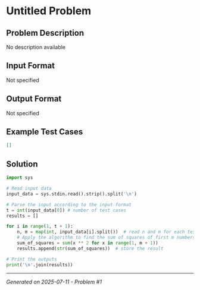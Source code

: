 # Untitled Problem

## Problem Description
No description available

## Input Format
Not specified

## Output Format
Not specified

## Example Test Cases
```json
[]
```

## Solution
```python
import sys

# Read input data
input_data = sys.stdin.read().strip().split('\n')

# Parse the input according to the input format
t = int(input_data[0]) # number of test cases
results = []

for i in range(1, t + 1):
    n, m = map(int, input_data[i].split())  # read n and m for each test case
    # Apply the algorithm to find the sum of squares of first m numbers
    sum_of_squares = sum(x ** 2 for x in range(1, m + 1))
    results.append(str(sum_of_squares))  # store the result

# Print the outputs
print('\n'.join(results))
```

---
*Generated on 2025-07-11 - Problem #1*